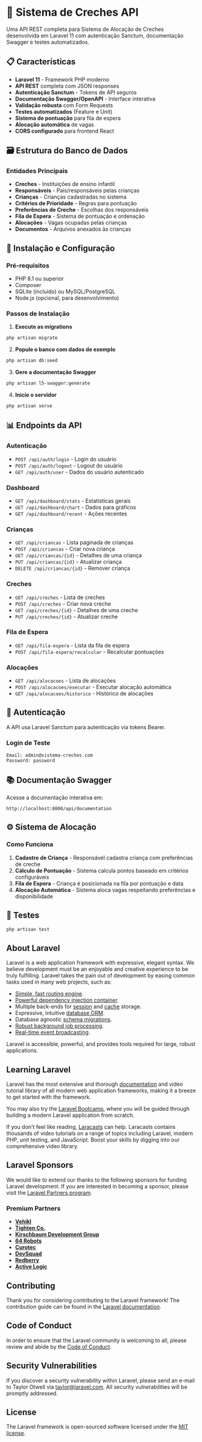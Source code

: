 # 🚀 Sistema de Creches API

Uma API REST completa para Sistema de Alocação de Creches desenvolvida em Laravel 11 com autenticação Sanctum, documentação Swagger e testes automatizados.

## 📋 Características

- **Laravel 11** - Framework PHP moderno
- **API REST** completa com JSON responses
- **Autenticação Sanctum** - Tokens de API seguros
- **Documentação Swagger/OpenAPI** - Interface interativa
- **Validação robusta** com Form Requests
- **Testes automatizados** (Feature e Unit)
- **Sistema de pontuação** para fila de espera
- **Alocação automática** de vagas
- **CORS configurado** para frontend React

## 🗃️ Estrutura do Banco de Dados

### Entidades Principais

- **Creches** - Instituições de ensino infantil
- **Responsáveis** - Pais/responsáveis pelas crianças
- **Crianças** - Crianças cadastradas no sistema
- **Critérios de Prioridade** - Regras para pontuação
- **Preferências de Creche** - Escolhas dos responsáveis
- **Fila de Espera** - Sistema de pontuação e ordenação
- **Alocações** - Vagas ocupadas pelas crianças
- **Documentos** - Arquivos anexados às crianças

## 🚀 Instalação e Configuração

### Pré-requisitos

- PHP 8.1 ou superior
- Composer
- SQLite (incluído) ou MySQL/PostgreSQL
- Node.js (opcional, para desenvolvimento)

### Passos de Instalação

1. **Execute as migrations**
```bash
php artisan migrate
```

2. **Popule o banco com dados de exemplo**
```bash
php artisan db:seed
```

3. **Gere a documentação Swagger**
```bash
php artisan l5-swagger:generate
```

4. **Inicie o servidor**
```bash
php artisan serve
```

## 📊 Endpoints da API

### Autenticação
- `POST /api/auth/login` - Login do usuário
- `POST /api/auth/logout` - Logout do usuário
- `GET /api/auth/user` - Dados do usuário autenticado

### Dashboard
- `GET /api/dashboard/stats` - Estatísticas gerais
- `GET /api/dashboard/chart` - Dados para gráficos
- `GET /api/dashboard/recent` - Ações recentes

### Crianças
- `GET /api/criancas` - Lista paginada de crianças
- `POST /api/criancas` - Criar nova criança
- `GET /api/criancas/{id}` - Detalhes de uma criança
- `PUT /api/criancas/{id}` - Atualizar criança
- `DELETE /api/criancas/{id}` - Remover criança

### Creches
- `GET /api/creches` - Lista de creches
- `POST /api/creches` - Criar nova creche
- `GET /api/creches/{id}` - Detalhes de uma creche
- `PUT /api/creches/{id}` - Atualizar creche

### Fila de Espera
- `GET /api/fila-espera` - Lista da fila de espera
- `POST /api/fila-espera/recalcular` - Recalcular pontuações

### Alocações
- `GET /api/alocacoes` - Lista de alocações
- `POST /api/alocacoes/executar` - Executar alocação automática
- `GET /api/alocacoes/historico` - Histórico de alocações

## 🔐 Autenticação

A API usa Laravel Sanctum para autenticação via tokens Bearer.

### Login de Teste
```
Email: admin@sistema-creches.com
Password: password
```

## 📚 Documentação Swagger

Acesse a documentação interativa em:
```
http://localhost:8000/api/documentation
```

## ⚙️ Sistema de Alocação

### Como Funciona

1. **Cadastro de Criança** - Responsável cadastra criança com preferências de creche
2. **Cálculo de Pontuação** - Sistema calcula pontos baseado em critérios configuráveis
3. **Fila de Espera** - Criança é posicionada na fila por pontuação e data
4. **Alocação Automática** - Sistema aloca vagas respeitando preferências e disponibilidade

## 🧪 Testes

```bash
php artisan test
```

## About Laravel

Laravel is a web application framework with expressive, elegant syntax. We believe development must be an enjoyable and creative experience to be truly fulfilling. Laravel takes the pain out of development by easing common tasks used in many web projects, such as:

- [Simple, fast routing engine](https://laravel.com/docs/routing).
- [Powerful dependency injection container](https://laravel.com/docs/container).
- Multiple back-ends for [session](https://laravel.com/docs/session) and [cache](https://laravel.com/docs/cache) storage.
- Expressive, intuitive [database ORM](https://laravel.com/docs/eloquent).
- Database agnostic [schema migrations](https://laravel.com/docs/migrations).
- [Robust background job processing](https://laravel.com/docs/queues).
- [Real-time event broadcasting](https://laravel.com/docs/broadcasting).

Laravel is accessible, powerful, and provides tools required for large, robust applications.

## Learning Laravel

Laravel has the most extensive and thorough [documentation](https://laravel.com/docs) and video tutorial library of all modern web application frameworks, making it a breeze to get started with the framework.

You may also try the [Laravel Bootcamp](https://bootcamp.laravel.com), where you will be guided through building a modern Laravel application from scratch.

If you don't feel like reading, [Laracasts](https://laracasts.com) can help. Laracasts contains thousands of video tutorials on a range of topics including Laravel, modern PHP, unit testing, and JavaScript. Boost your skills by digging into our comprehensive video library.

## Laravel Sponsors

We would like to extend our thanks to the following sponsors for funding Laravel development. If you are interested in becoming a sponsor, please visit the [Laravel Partners program](https://partners.laravel.com).

### Premium Partners

- **[Vehikl](https://vehikl.com)**
- **[Tighten Co.](https://tighten.co)**
- **[Kirschbaum Development Group](https://kirschbaumdevelopment.com)**
- **[64 Robots](https://64robots.com)**
- **[Curotec](https://www.curotec.com/services/technologies/laravel)**
- **[DevSquad](https://devsquad.com/hire-laravel-developers)**
- **[Redberry](https://redberry.international/laravel-development)**
- **[Active Logic](https://activelogic.com)**

## Contributing

Thank you for considering contributing to the Laravel framework! The contribution guide can be found in the [Laravel documentation](https://laravel.com/docs/contributions).

## Code of Conduct

In order to ensure that the Laravel community is welcoming to all, please review and abide by the [Code of Conduct](https://laravel.com/docs/contributions#code-of-conduct).

## Security Vulnerabilities

If you discover a security vulnerability within Laravel, please send an e-mail to Taylor Otwell via [taylor@laravel.com](mailto:taylor@laravel.com). All security vulnerabilities will be promptly addressed.

## License

The Laravel framework is open-sourced software licensed under the [MIT license](https://opensource.org/licenses/MIT).
